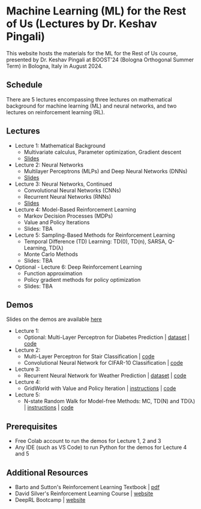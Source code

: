 # Machine Learning (ML) for the Rest of Us (Lectures by Dr. Keshav Pingali)

This website hosts the materials for the ML for the Rest of Us course, presented by Dr. Keshav Pingali at BOOST'24 (Bologna Orthogonal Summer Term) in Bologna, Italy in August 2024.

## Schedule

There are 5 lectures encompassing three lectures on mathematical background for machine learning (ML) and neural networks, and two lectures on reinforcement learning (RL).

## Lectures

* Lecture 1: Mathematical Background
  * Multivariate calculus, Parameter optimization, Gradient descent
  * [Slides](https://utexas-my.sharepoint.com/:p:/r/personal/pingali_oden_utexas_edu/Documents/Desktop/BoostPingaliLecture1.pptx?d=w39aa39ae70c747cbbcd7058248a1dead&csf=1&web=1&e=cgb15a) 
* Lecture 2: Neural Networks
  * Multilayer Perceptrons (MLPs) and Deep Neural Networks (DNNs)
  * [Slides](https://utexas.app.box.com/s/qcinjwck9gy7p4y85ro9da5eanwus2jx)
* Lecture 3: Neural Networks, Continued
  * Convolutional Neural Networks (CNNs)
  * Recurrent Neural Networks (RNNs)
  * [Slides](https://utexas.app.box.com/s/qcinjwck9gy7p4y85ro9da5eanwus2jx)
* Lecture 4: Model-Based Reinforcement Learning
  * Markov Decision Processes (MDPs)
  * Value and Policy Iterations
  * Slides: TBA
* Lecture 5: Sampling-Based Methods for Reinforcement Learning
  * Temporal Difference (TD) Learning: TD(0), TD(n), SARSA, Q-Learning, TD(λ)
  * Monte Carlo Methods
  * Slides: TBA
* Optional - Lecture 6: Deep Reinforcement Learning
  * Function approximation
  * Policy gradient methods for policy optimization
  * Slides: TBA

## Demos

Slides on the demos are available [here](https://docs.google.com/presentation/d/1Bc5NhpS8QXcyvbh3FCrm3Tv_crgKyFjDqr7ap40cBXc/edit?usp=sharing) 

* Lecture 1:
   * Optional: Multi-Layer Perceptron for Diabetes Prediction | [dataset](diabetes.csv) | [code](https://colab.research.google.com/drive/1CgYu6hCS4VWEGSyLuDOdiqwp29GzK4Re?usp=sharing)
* Lecture 2:
   * Multi-Layer Perceptron for Stair Classification | [code](https://colab.research.google.com/drive/1wo8K8tj2gPxzHOVExxFHTSexl45u4BDa?usp=sharing)
   * Convolutional Neural Network for CIFAR-10 Classification | [code](https://colab.research.google.com/drive/1ItV5SHOJQA90XhBlORIdKCdkt1Y1Pdoi?usp=sharing) 
* Lecture 3:
   * Recurrent Neural Network for Weather Prediction | [dataset](filtered_file.csv) | [code](https://colab.research.google.com/drive/1BR9gtMtn41fdGg74r_WrTOgmLfEEY91b?usp=sharing)
* Lecture 4:
   * GridWorld with Value and Policy Iteration | [instructions](gridworld.md) | [code](gridworld.py)
* Lecture 5:
   *  N-state Random Walk for Model-free Methods: MC, TD(N) and TD(λ) | [instructions](randomwalk.md) | [code](random_walk.py) 

## Prerequisites

* Free Colab account to run the demos for Lecture 1, 2 and 3
* Any IDE (such as VS Code) to run Python for the demos for Lecture 4 and 5

## Additional Resources

* Barto and Sutton's Reinforcement Learning Textbook | [pdf](https://www.andrew.cmu.edu/course/10-703/textbook/BartoSutton.pdf)
* David Silver's Reinforcement Learning Course | [website](https://www.davidsilver.uk/teaching/)
* DeepRL Bootcamp | [website](https://sites.google.com/view/deep-rl-bootcamp)
